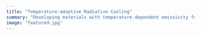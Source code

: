 ```yaml
---
title: "Temperature-adaptive Radiative Cooling"
summary: "Developing materials with temperature-dependent emissivity for energy-efficient thermal regulation."
image: "featured.jpg"
---
```


